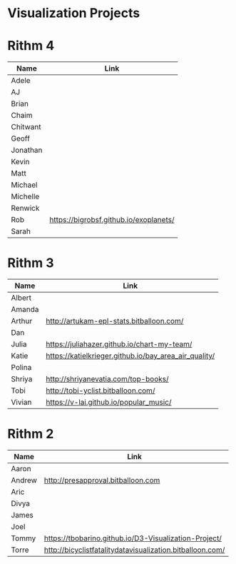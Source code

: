 # Visualization Projects

# Rithm 4

| Name | Link |
|------|------|
| Adele | |
| AJ | |
| Brian | |
| Chaim | |
| Chitwant | |
| Geoff | |
| Jonathan | |
| Kevin | |
| Matt | |
| Michael | |
| Michelle | |
| Renwick | |
| Rob | https://bigrobsf.github.io/exoplanets/ | 
| Sarah | |

# Rithm 3

| Name   | Link |
|--------|------|
| Albert  | |
| Amanda  | |
| Arthur   |http://artukam-epl-stats.bitballoon.com/ |
| Dan  | |
| Julia | https://juliahazer.github.io/chart-my-team/
| Katie  | https://katielkrieger.github.io/bay_area_air_quality/ |
| Polina  | |
| Shriya | http://shriyanevatia.com/top-books/ |
| Tobi   | http://tobi-yclist.bitballoon.com/ |
| Vivian | https://v-lai.github.io/popular_music/ |

# Rithm 2

| Name   | Link |
|--------|------|
| Aaron  | |
| Andrew | http://presapproval.bitballoon.com |
| Aric   | |
| Divya  | |
| James  | |
| Joel   | |
| Tommy  | https://tbobarino.github.io/D3-Visualization-Project/ |
| Torre  | http://bicyclistfatalitydatavisualization.bitballoon.com/
